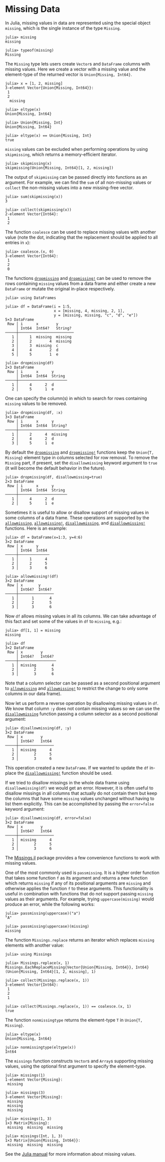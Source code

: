 # Missing Data

In Julia, missing values in data are represented using the special object
`missing`, which is the single instance of the type `Missing`.

```jldoctest
julia> missing
missing

julia> typeof(missing)
Missing
```

The `Missing` type lets users create `Vector`s and `DataFrame` columns with
missing values. Here we create a vector with a missing value and the
element-type of the returned vector is `Union{Missing, Int64}`.

```jldoctest missings
julia> x = [1, 2, missing]
3-element Vector{Union{Missing, Int64}}:
 1
 2
  missing

julia> eltype(x)
Union{Missing, Int64}

julia> Union{Missing, Int}
Union{Missing, Int64}

julia> eltype(x) == Union{Missing, Int}
true
```

`missing` values can be excluded when performing operations by using
`skipmissing`, which returns a memory-efficient iterator.

```jldoctest missings
julia> skipmissing(x)
skipmissing(Union{Missing, Int64}[1, 2, missing])
```

The output of `skipmissing` can be passed directly into functions as an
argument. For example, we can find the `sum` of all non-missing values or
`collect` the non-missing values into a new missing-free vector.

```jldoctest missings
julia> sum(skipmissing(x))
3

julia> collect(skipmissing(x))
2-element Vector{Int64}:
 1
 2
```

The function `coalesce` can be used to replace missing values with another value
(note the dot, indicating that the replacement should be applied to all entries
in `x`):

```jldoctest missings
julia> coalesce.(x, 0)
3-element Vector{Int64}:
 1
 2
 0
```

The functions [`dropmissing`](@ref) and [`dropmissing!`](@ref) can be used to
remove the rows containing `missing` values from a data frame and either create
a new `DataFrame` or mutate the original in-place respectively.

```jldoctest missings
julia> using DataFrames

julia> df = DataFrame(i = 1:5,
                      x = [missing, 4, missing, 2, 1],
                      y = [missing, missing, "c", "d", "e"])
5×3 DataFrame
 Row │ i      x        y
     │ Int64  Int64?   String?
─────┼─────────────────────────
   1 │     1  missing  missing
   2 │     2        4  missing
   3 │     3  missing  c
   4 │     4        2  d
   5 │     5        1  e

julia> dropmissing(df)
2×3 DataFrame
 Row │ i      x      y
     │ Int64  Int64  String
─────┼──────────────────────
   1 │     4      2  d
   2 │     5      1  e
```

One can specify the column(s) in which to search for rows containing `missing`
values to be removed.

```jldoctest missings
julia> dropmissing(df, :x)
3×3 DataFrame
 Row │ i      x      y
     │ Int64  Int64  String?
─────┼───────────────────────
   1 │     2      4  missing
   2 │     4      2  d
   3 │     5      1  e
```

By default the [`dropmissing`](@ref) and [`dropmissing!`](@ref) functions keep
the `Union{T, Missing}` element type in columns selected for row removal. To
remove the `Missing` part, if present, set the `disallowmissing` keyword
argument to `true` (it will become the default behavior in the future).

```jldoctest missings
julia> dropmissing(df, disallowmissing=true)
2×3 DataFrame
 Row │ i      x      y
     │ Int64  Int64  String
─────┼──────────────────────
   1 │     4      2  d
   2 │     5      1  e
```

Sometimes it is useful to allow or disallow support of missing values in some
columns of a data frame. These operations are supported by the
[`allowmissing`](@ref), [`allowmissing!`](@ref), [`disallowmissing`](@ref), and
[`disallowmissing!`](@ref) functions. Here is an example:

```jldoctest missings
julia> df = DataFrame(x=1:3, y=4:6)
3×2 DataFrame
 Row │ x      y
     │ Int64  Int64
─────┼──────────────
   1 │     1      4
   2 │     2      5
   3 │     3      6

julia> allowmissing!(df)
3×2 DataFrame
 Row │ x       y
     │ Int64?  Int64?
─────┼────────────────
   1 │      1       4
   2 │      2       5
   3 │      3       6
```

Now `df` allows missing values in all its columns. We can take advantage of this
fact and set some of the values in `df` to `missing`, e.g.:

```jldoctest missings
julia> df[1, 1] = missing
missing

julia> df
3×2 DataFrame
 Row │ x        y
     │ Int64?   Int64?
─────┼─────────────────
   1 │ missing       4
   2 │       2       5
   3 │       3       6
```

Note that a column selector can be passed as a second positional argument to
[`allowmissing`](@ref) and [`allowmissing!`](@ref) to restrict the change to
only some columns in our data frame).

Now let us perform a reverse operation by disallowing missing values in `df`. We
know that column `:y` does not contain missing values so we can use the
[`disallowmissing`](@ref) function passing a column selector as a second
positional argument:

```jldoctest missings
julia> disallowmissing(df, :y)
3×2 DataFrame
 Row │ x        y
     │ Int64?   Int64
─────┼────────────────
   1 │ missing      4
   2 │       2      5
   3 │       3      6
```

This operation created a new `DataFrame`. If we wanted to update the `df`
in-place the [`disallowmissing!`](@ref) function should be used.

If we tried to disallow missings in the whole data frame using
`disallowmissing(df)` we would get an error. However, it is often useful to
disallow missings in all columns that actually do not contain them but keep the
columns that have some `missing` values unchanged without having to list them
explicitly. This can be accomplished by passing the `error=false` keyword argument:

```jldoctest missings
julia> disallowmissing(df, error=false)
3×2 DataFrame
 Row │ x        y
     │ Int64?   Int64
─────┼────────────────
   1 │ missing      4
   2 │       2      5
   3 │       3      6
```

The [Missings.jl](https://github.com/JuliaData/Missings.jl) package provides a
few convenience functions to work with missing values.

One of the most commonly used is `passmissing`. It is a higher order function
that takes some function `f` as its argument and returns a new function
which returns `missing` if any of its positional arguments are `missing`
and otherwise applies the function `f` to these arguments. This functionality
is useful in combination with functions that do not support passing `missing`
values as their arguments. For example, trying `uppercase(missing)` would
produce an error, while the following works:

```jldoctest missings
julia> passmissing(uppercase)("a")
"A"

julia> passmissing(uppercase)(missing)
missing
```

The function `Missings.replace` returns an iterator which replaces `missing`
elements with another value:

```jldoctest missings
julia> using Missings

julia> Missings.replace(x, 1)
Missings.EachReplaceMissing{Vector{Union{Missing, Int64}}, Int64}(Union{Missing, Int64}[1, 2, missing], 1)

julia> collect(Missings.replace(x, 1))
3-element Vector{Int64}:
 1
 2
 1

julia> collect(Missings.replace(x, 1)) == coalesce.(x, 1)
true
```

The function `nonmissingtype` returns the element-type `T` in `Union{T, Missing}`.

```jldoctest missings
julia> eltype(x)
Union{Missing, Int64}

julia> nonmissingtype(eltype(x))
Int64
```

The `missings` function constructs `Vector`s and `Array`s supporting missing
values, using the optional first argument to specify the element-type.

```jldoctest missings
julia> missings(1)
1-element Vector{Missing}:
 missing

julia> missings(3)
3-element Vector{Missing}:
 missing
 missing
 missing

julia> missings(1, 3)
1×3 Matrix{Missing}:
 missing  missing  missing

julia> missings(Int, 1, 3)
1×3 Matrix{Union{Missing, Int64}}:
 missing  missing  missing
```

See the [Julia manual](https://docs.julialang.org/en/v1/manual/missing/) for
more information about missing values.

